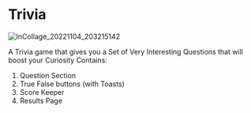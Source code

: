# Trivia
![InCollage_20221104_203215142](https://user-images.githubusercontent.com/116789128/200032602-c399770c-cdfe-4872-ad54-3000e6b63c89.jpg)

A Trivia game that gives you a Set of Very Interesting Questions that will boost your Curiosity
Contains:
1. Question Section
2. True False buttons (with Toasts)
3. Score Keeper
4. Results Page

